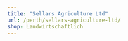 ```yaml
---
title: "Sellars Agriculture Ltd"
url: /perth/sellars-agriculture-ltd/
shop: Landwirtschaftlich
---
```

